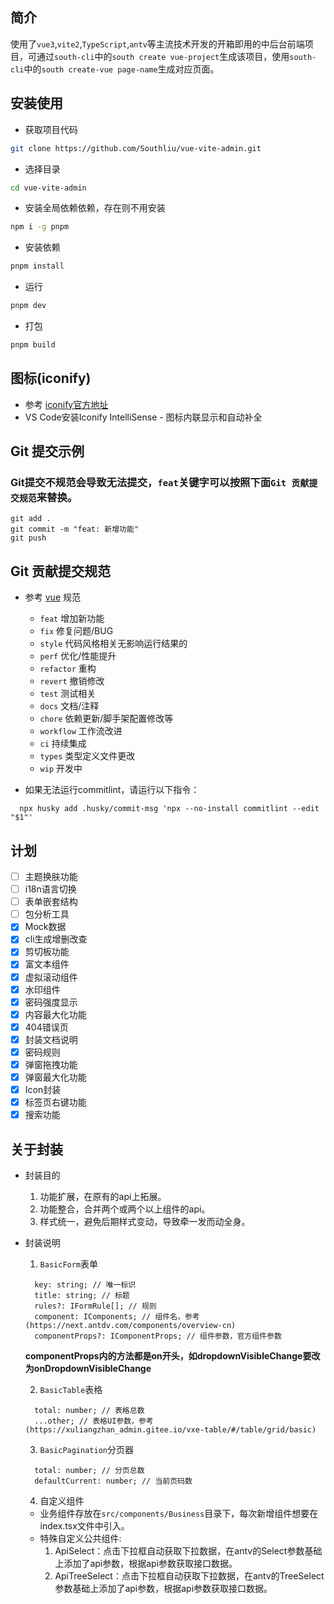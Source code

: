 ## 简介

使用了`vue3`,`vite2`,`TypeScript`,`antv`等主流技术开发的开箱即用的中后台前端项目，可通过`south-cli`中的`south create vue-project`生成该项目，使用`south-cli`中的`south create-vue page-name`生成对应页面。

## 安装使用

- 获取项目代码

```bash
git clone https://github.com/Southliu/vue-vite-admin.git
```

- 选择目录

```bash
cd vue-vite-admin
```

- 安装全局依赖依赖，存在则不用安装

```bash
npm i -g pnpm
```

- 安装依赖

```bash
pnpm install
```

- 运行

```bash
pnpm dev
```

- 打包

```bash
pnpm build
```

## 图标(iconify)

- 参考 [iconify官方地址](https://icon-sets.iconify.design/)
- VS Code安装Iconify IntelliSense - 图标内联显示和自动补全

## Git 提交示例
### Git提交不规范会导致无法提交，`feat`关键字可以按照下面`Git 贡献提交规范`来替换。
```
git add .
git commit -m "feat: 新增功能"
git push
```

## Git 贡献提交规范

- 参考 [vue](https://github.com/vuejs/vue/blob/dev/.github/COMMIT_CONVENTION.md) 规范

  - `feat` 增加新功能
  - `fix` 修复问题/BUG
  - `style` 代码风格相关无影响运行结果的
  - `perf` 优化/性能提升
  - `refactor` 重构
  - `revert` 撤销修改
  - `test` 测试相关
  - `docs` 文档/注释
  - `chore` 依赖更新/脚手架配置修改等
  - `workflow` 工作流改进
  - `ci` 持续集成
  - `types` 类型定义文件更改
  - `wip` 开发中

- 如果无法运行commitlint，请运行以下指令：

```
  npx husky add .husky/commit-msg 'npx --no-install commitlint --edit "$1"'
```

## 计划

- [ ] 主题换肤功能
- [ ] i18n语言切换
- [ ] 表单嵌套结构
- [ ] 包分析工具
- [x] Mock数据
- [x] cli生成增删改查
- [x] 剪切板功能
- [x] 富文本组件
- [x] 虚拟滚动组件
- [x] 水印组件
- [x] 密码强度显示
- [x] 内容最大化功能
- [x] 404错误页
- [x] 封装文档说明
- [x] 密码规则
- [x] 弹窗拖拽功能
- [x] 弹窗最大化功能
- [x] Icon封装
- [x] 标签页右键功能
- [x] 搜索功能

## 关于封装

  - 封装目的

    1. 功能扩展，在原有的api上拓展。
    2. 功能整合，合并两个或两个以上组件的api。
    3. 样式统一，避免后期样式变动，导致牵一发而动全身。
  
  - 封装说明
    1. `BasicForm`表单
      ```base
        key: string; // 唯一标识
        title: string; // 标题
        rules?: IFormRule[]; // 规则
        component: IComponents; // 组件名，参考(https://next.antdv.com/components/overview-cn)
        componentProps?: IComponentProps; // 组件参数，官方组件参数
      ```
      **componentProps内的方法都是on开头，如dropdownVisibleChange要改为onDropdownVisibleChange**

    2. `BasicTable`表格
      ```base
        total: number; // 表格总数
        ...other; // 表格UI参数，参考(https://xuliangzhan_admin.gitee.io/vxe-table/#/table/grid/basic)
      ```

    3. `BasicPagination`分页器
      ```base
        total: number; // 分页总数
        defaultCurrent: number; // 当前页码数
      ```

    4. 自定义组件
      - 业务组件存放在`src/components/Business`目录下，每次新增组件想要在index.tsx文件中引入。
      - 特殊自定义公共组件:
        1. ApiSelect：点击下拉框自动获取下拉数据，在antv的Select参数基础上添加了api参数，根据api参数获取接口数据。
        2. ApiTreeSelect：点击下拉框自动获取下拉数据，在antv的TreeSelect参数基础上添加了api参数，根据api参数获取接口数据。

